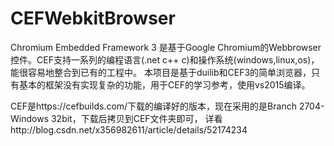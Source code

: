 # CEFWebkitBrowser
 Chromium Embedded Framework 3 是基于Google Chromium的Webbrowser控件。CEF支持一系列的编程语言(.net c++ c)和操作系统(windows,linux,os)，能很容易地整合到已有的工程中。
 	本项目是基于duilib和CEF3的简单浏览器，只有基本的框架没有实现复杂的功能，用于CEF的学习参考，使用vs2015编译。
 	
 CEF是https://cefbuilds.com/下载的编译好的版本，现在采用的是Branch 2704-Windows 32bit，下载后拷贝到CEF文件夹即可，
 详看http://blog.csdn.net/x356982611/article/details/52174234
 
 
 